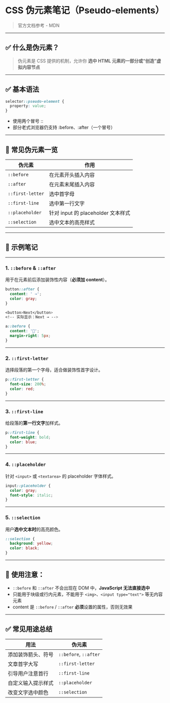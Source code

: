 # CSS 伪元素笔记（Pseudo-elements）

> 官方文档参考 - MDN

---

## **✅ 什么是伪元素？**

> 伪元素是 CSS 提供的机制，允许你
> **选中 HTML 元素的一部分或“创造”虚拟内容节点**

---

## **✅ 基本语法**

```css
selector::pseudo-element {
  property: value;
}
```

- 使用两个冒号 ::
- 部分老式浏览器仍支持 :before、:after（一个冒号）

---

## **📌 常见伪元素一览**

| **伪元素** | **作用** |
| --- | --- |
| `::before` | 在元素开头插入内容 |
| `::after` | 在元素末尾插入内容 |
| `::first-letter` | 选中首字母 |
| `::first-line` | 选中第一行文字 |
| `::placeholder` | 针对 input 的 placeholder 文本样式 |
| `::selection` | 选中文本的高亮样式 |

---

## **🧪 示例笔记**

---

### **1. `::before` & `::after`**

用于在元素前后添加装饰性内容（**必须加 content**）。

```css
button::after {
  content: ' →';
  color: gray;
}
```

```css
<button>Next</button>
<!-- 实际显示：Next → -->
```

```css
a::before {
  content: '🔗';
  margin-right: 5px;
}
```

---

### **2. `::first-letter`**

选择段落的第一个字母，适合做装饰性首字设计。

```css
p::first-letter {
  font-size: 200%;
  color: red;
}
```

---

### **3. `::first-line`**

给段落的**第一行文字**加样式。

```css
p::first-line {
  font-weight: bold;
  color: blue;
}
```

---

### **4. `::placeholder`**

针对 `<input>` 或 `<textarea>` 的 placeholder 字体样式。

```css
input::placeholder {
  color: gray;
  font-style: italic;
}
```

---

### **5. `::selection`**

用户**选中文本时**的高亮颜色。

```css
::selection {
  background: yellow;
  color: black;
}
```

---

## **🎯 使用注意：**

- `::before` 和 `::after` 不会出现在 DOM 中，**JavaScript 无法直接选中**
- 只能用于块级或行内元素，不能用于 `<img>`、`<input type="text">` 等无内容元素
- content 是 `::before` / `::after` **必须**设置的属性，否则无效果

---

## **✅ 常见用途总结**

| **用法**    | **伪元素**               |
| --------- | --------------------- |
| 添加装饰箭头、符号 | `::before`, `::after` |
| 文章首字大写    | `::first-letter`      |
| 引导用户注意首行  | `::first-line`        |
| 自定义输入提示样式 | `::placeholder`       |
| 改变文字选中颜色  | `::selection`         |
